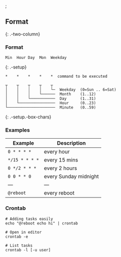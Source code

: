 ;

Format
------

{: .-two-column}

### Format

    Min  Hour Day  Mon  Weekday

{: .-setup}

    *    *    *    *    *  command to be executed

    ┬    ┬    ┬    ┬    ┬
    │    │    │    │    └─  Weekday  (0=Sun .. 6=Sat)
    │    │    │    └──────  Month    (1..12)
    │    │    └───────────  Day      (1..31)
    │    └────────────────  Hour     (0..23)
    └─────────────────────  Minute   (0..59)

{: .-setup.-box-chars}

### Examples

<table><thead><tr class="header"><th>Example</th><th>Description</th></tr></thead><tbody><tr class="odd"><td><code>0 * * * *</code></td><td>every hour</td></tr><tr class="even"><td><code>*/15 * * * *</code></td><td>every 15 mins</td></tr><tr class="odd"><td><code>0 */2 * * *</code></td><td>every 2 hours</td></tr><tr class="even"><td><code>0 0 * * 0</code></td><td>every Sunday midnight</td></tr><tr class="odd"><td>—</td><td>—</td></tr><tr class="even"><td><code>@reboot</code></td><td>every reboot</td></tr></tbody></table>

### Crontab

    # Adding tasks easily
    echo "@reboot echo hi" | crontab

    # Open in editor
    crontab -e

    # List tasks
    crontab -l [-u user]
